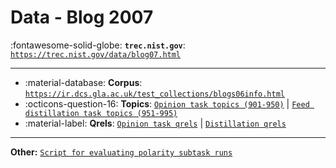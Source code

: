 # Data - Blog 2007 

:fontawesome-solid-globe: **`trec.nist.gov`**: [`https://trec.nist.gov/data/blog07.html`](https://trec.nist.gov/data/blog07.html)

---

- :material-database: **Corpus**: [`https://ir.dcs.gla.ac.uk/test_collections/blogs06info.html`](https://ir.dcs.gla.ac.uk/test_collections/blogs06info.html)
- :octicons-question-16: **Topics**: [`Opinion task topics (901-950)`](https://trec.nist.gov/data/blog/07/07.topics.901-950) | [`Feed distillation task topics (951-995)`](https://trec.nist.gov/data/blog/07/07.feed-distillation-topics.951-995)
- :material-label: **Qrels**: [`Opinion task qrels`](https://trec.nist.gov/data/blog/07/07.qrels.opinion) | [`Distillation qrels`](https://trec.nist.gov/data/blog/07/07.blog.feeddist.qrels.txt)


---

**Other:** [`Script for evaluating polarity subtask runs`](https://trec.nist.gov/data/blog/07/eval-polarity.pl)
